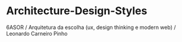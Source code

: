 # Architecture-Design-Styles
6ASOR / Arquitetura da escolha (ux, design thinking e modern web) / Leonardo Carneiro Pinho
